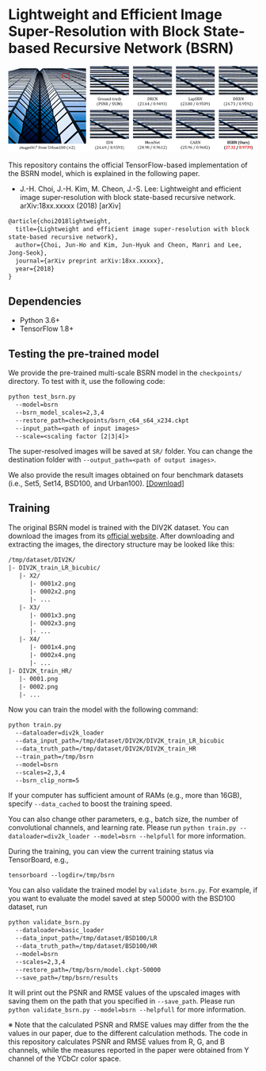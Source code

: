 # Lightweight and Efficient Image Super-Resolution with Block State-based Recursive Network (BSRN)

![Urban100 - 067](figures/urban100_067_x2.png)

This repository contains the official TensorFlow-based implementation of the BSRN model, which is explained in the following paper.
- J.-H. Choi, J.-H. Kim, M. Cheon, J.-S. Lee: Lightweight and efficient image super-resolution with block state-based recursive network. arXiv:18xx.xxxxx (2018) [arXiv]
```
@article{choi2018lightweight,
  title={Lightweight and efficient image super-resolution with block state-based recursive network},
  author={Choi, Jun-Ho and Kim, Jun-Hyuk and Cheon, Manri and Lee, Jong-Seok},
  journal={arXiv preprint arXiv:18xx.xxxxx},
  year={2018}
}
```

## Dependencies

- Python 3.6+
- TensorFlow 1.8+

## Testing the pre-trained model

We provide the pre-trained multi-scale BSRN model in the ```checkpoints/``` directory.
To test with it, use the following code:
```shell
python test_bsrn.py
  --model=bsrn
  --bsrn_model_scales=2,3,4
  --restore_path=checkpoints/bsrn_c64_s64_x234.ckpt
  --input_path=<path of input images>
  --scale=<scaling factor [2|3|4]>
```
The super-resolved images will be saved at ```SR/``` folder.
You can change the destination folder with ```--output_path=<path of output images>```.

We also provide the result images obtained on four benchmark datasets (i.e., Set5, Set14, BSD100, and Urban100). [[Download]](http://mcml.yonsei.ac.kr/files/bsrn/bsrn_results.zip)

## Training

The original BSRN model is trained with the DIV2K dataset.
You can download the images from its [official website](https://data.vision.ee.ethz.ch/cvl/DIV2K/).
After downloading and extracting the images, the directory structure may be looked like this:
```
/tmp/dataset/DIV2K/
|- DIV2K_train_LR_bicubic/
   |- X2/
      |- 0001x2.png
      |- 0002x2.png
      |- ...
   |- X3/
      |- 0001x3.png
      |- 0002x3.png
      |- ...
   |- X4/
      |- 0001x4.png
      |- 0002x4.png
      |- ...
|- DIV2K_train_HR/
   |- 0001.png
   |- 0002.png
   |- ...
```

Now you can train the model with the following command:
```shell
python train.py
  --dataloader=div2k_loader
  --data_input_path=/tmp/dataset/DIV2K/DIV2K_train_LR_bicubic
  --data_truth_path=/tmp/dataset/DIV2K/DIV2K_train_HR
  --train_path=/tmp/bsrn
  --model=bsrn
  --scales=2,3,4
  --bsrn_clip_norm=5
```
If your computer has sufficient amount of RAMs (e.g., more than 16GB), specify ```--data_cached``` to boost the training speed.

You can also change other parameters, e.g., batch size, the number of convolutional channels, and learning rate.
Please run ```python train.py --dataloader=div2k_loader --model=bsrn --helpfull``` for more information.

During the training, you can view the current training status via TensorBoard, e.g.,
```
tensorboard --logdir=/tmp/bsrn
```

You can also validate the trained model by ```validate_bsrn.py```.
For example, if you want to evaluate the model saved at step 50000 with the BSD100 dataset, run
```shell
python validate_bsrn.py
  --dataloader=basic_loader
  --data_input_path=/tmp/dataset/BSD100/LR
  --data_truth_path=/tmp/dataset/BSD100/HR
  --model=bsrn
  --scales=2,3,4
  --restore_path=/tmp/bsrn/model.ckpt-50000
  --save_path=/tmp/bsrn/results
```
It will print out the PSNR and RMSE values of the upscaled images with saving them on the path that you specified in ```--save_path```.
Please run `python validate_bsrn.py --model=bsrn --helpfull` for more information.

※ Note that the calculated PSNR and RMSE values may differ from the the values in our paper, due to the different calculation methods.
The code in this repository calculates PSNR and RMSE values from R, G, and B channels, while the measures reported in the paper were obtained from Y channel of the YCbCr color space.
